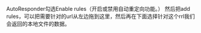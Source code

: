 AutoResponder勾选Enable rules（开启或禁用自动重定向功能。）
然后把add rules，可以把需要针对的url从左边拖到这里，然后再在下面选择针对这个rrl我们会返回的本地文件的数据。